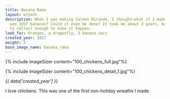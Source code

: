 ```yaml
---
title: Banana Rama
layout: wreath
description: When I was making Carmen Miranda, I thought—what if I made a wreath that
  was JUST bananas? Could it even be done? It took me about 2 years, but I was able
  to collect enough to make it happen.
look_for: Oranges, a dragonfly, 3 banana cars
created_year: 2017
weight: 5
base_image_name: banana_rama
---
```


{% include imageSizer content="100_chickens_full.jpg"%}

{% include imageSizer content="100_chickens_detail_1.jpg"%}

_{{ data['created_year'] }}_

I love chickens. This was one of the first non-holiday wreaths I made.
